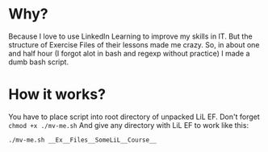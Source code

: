 # Why?

Because I love to use LinkedIn Learning to improve my skills in IT. 
But the structure of Exercise Files of their lessons made me crazy.
So, in about one and half hour (I forgot alot in bash and regexp without practice) I made a dumb bash script.
# How it works?

You have to place script into root directory of unpacked LiL EF.
Don't forget ``` chmod +x ./mv-me.sh```
And give any directory with LiL EF  to work like this:
```shell
./mv-me.sh __Ex__Files__SomeLiL__Course__
```
